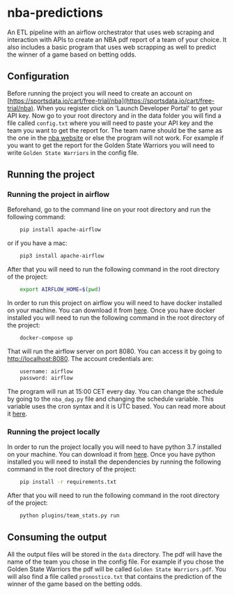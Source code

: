 # nba-predictions
An ETL pipeline with an airflow orchestrator that uses web scraping and interaction with APIs to create an NBA pdf report of a team of your choice.
It also includes a basic program that uses web scrapping as well to predict the winner of a game based on betting odds.

## Configuration
Before running the project you will need to create an account on [https://sportsdata.io/cart/free-trial/nba](https://sportsdata.io/cart/free-trial/nba). When you register click on 'Launch Developer Portal' to get your API key. 
Now go to your root directory and in the data folder you will find a file called `config.txt` where you will need to paste your API key and the team you want to get the report for. The team name should be the same as the one in the [nba website](https://www.nba.com/teams) or else the program will not work. For example if you want to get the report for the Golden State Warriors you will need to write `Golden State Warriors` in the config file.

## Running the project

### Running the project in airflow
Beforehand, go to the command line on your root directory and run the following command:
```bash
    pip install apache-airflow
```
or if you have a mac:
```bash
    pip3 install apache-airflow
```
After that you will need to run the following command in the root directory of the project:
```bash
    export AIRFLOW_HOME=$(pwd)
```

In order to run this project on airflow you will need to have docker installed on your machine. You can download it from [here](https://docs.docker.com/get-docker/). Once you have docker installed you will need to run the following command in the root directory of the project:
```bash
    docker-compose up
```
That will run the airflow server on port 8080. You can access it by going to [http://localhost:8080](http://localhost:8080). The account credentials are:
```bash
    username: airflow
    password: airflow
```
The program will run at 15:00 CET every day. You can change the schedule by going to the `nba_dag.py` file and changing the schedule variable. This variable uses the cron syntax and it is UTC based. You can read more about it [here](https://crontab.guru/).

### Running the project locally
In order to run the project locally you will need to have python 3.7 installed on your machine. You can download it from [here](https://www.python.org/downloads/). Once you have python installed you will need to install the dependencies by running the following command in the root directory of the project:
```bash
    pip install -r requirements.txt
```
After that you will need to run the following command in the root directory of the project:
```bash
    python plugins/team_stats.py run
```

## Consuming the output
All the output files will be stored in the `data` directory. The pdf will have the name of the team you chose in the config file. For example if you chose the Golden State Warriors the pdf will be called `Golden State Warriors.pdf`. You will also find a file called `pronostico.txt` that contains the prediction of the winner of the game based on the betting odds.

